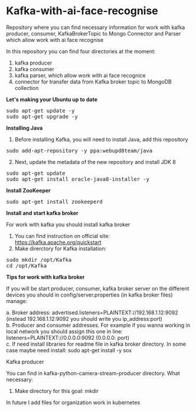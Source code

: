 # Kafka-with-ai-face-recognise
Repository where you can find necessary information for work with kafka producer, consumer, KafkaBrokerTopic to Mongo Connector and Parser which allow work with ai face recognise

In this repository you can find four directories at the moment: 
1. kafka producer
2. kafka consumer
3. kafka parser, which allow work with ai face recognice
4. connector for transfer data from Kafka broker topic to MongoDB collection

<b>Let's making your Ubuntu up to date</b>

<pre>sudo apt-get update -y
sudo apt-get upgrade -y</pre>

<b>Installing Java</b>

1. Before installing Kafka, you will need to install Java, add this repository

<pre>sudo add-apt-repository -y ppa:webupd8team/java</pre>

2. Next, update the metadata of the new repository and install JDK 8

<pre>sudo apt-get update
sudo apt-get install oracle-java8-installer -y</pre>

<b>Install ZooKeeper</b>

<pre>sudo apt-get install zookeeperd</pre>

<b>Install and start kafka broker</b>

For work with kafka you should install kafka broker

1. You can find instruction on official site: https://kafka.apache.org/quickstart
2. Make direrctory for Kafka installation:
<pre>sudo mkdir /opt/Kafka
cd /opt/Kafka</pre>

<b>Tips for work with kafka broker</b>

If you will be start producer, consumer, kafka broker server on the different devices you should in config/server.properties (in kafka broker files) manage: 

a. Broker address: advertised.listeners=PLAINTEXT://192.168.1.12:9092 (instead 192.168.1.12:9092 you should write you ip_address:port)</br>
b. Producer and consumer addresses. For example if you wanna working in local network you should assign this one in line: listeners=PLAINTEXT://0.0.0.0:9092 (0.0.0.0: port)</br>
c. If need install libraries for readme file in kafka broker directory. In some case maybe need install: sudo apt-get install -y sox

Kafka producer

You can find in kafka-python-camera-stream-producer directory. What necessary:
1. Make directory for this goal:
mkdir 

In future I add files for organization work in kubernetes

